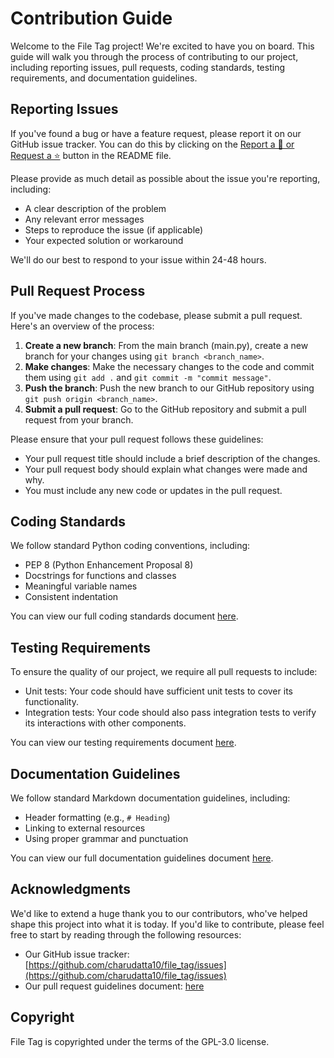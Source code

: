 Contribution Guide
===================

Welcome to the File Tag project! We're excited to have you on board. This guide will walk you through the process of contributing to our project, including reporting issues, pull requests, coding standards, testing requirements, and documentation guidelines.

Reporting Issues
---------------

If you've found a bug or have a feature request, please report it on our GitHub issue tracker. You can do this by clicking on the [Report a 🐛 or Request a ⭐](https://github.com/charudatta10/file_tag/issues) button in the README file.

Please provide as much detail as possible about the issue you're reporting, including:

* A clear description of the problem
* Any relevant error messages
* Steps to reproduce the issue (if applicable)
* Your expected solution or workaround

We'll do our best to respond to your issue within 24-48 hours.

Pull Request Process
---------------------

If you've made changes to the codebase, please submit a pull request. Here's an overview of the process:

1. **Create a new branch**: From the main branch (main.py), create a new branch for your changes using `git branch <branch_name>`.
2. **Make changes**: Make the necessary changes to the code and commit them using `git add .` and `git commit -m "commit message"`.
3. **Push the branch**: Push the new branch to our GitHub repository using `git push origin <branch_name>`.
4. **Submit a pull request**: Go to the GitHub repository and submit a pull request from your branch.

Please ensure that your pull request follows these guidelines:

* Your pull request title should include a brief description of the changes.
* Your pull request body should explain what changes were made and why.
* You must include any new code or updates in the pull request.

Coding Standards
----------------

We follow standard Python coding conventions, including:

* PEP 8 (Python Enhancement Proposal 8)
* Docstrings for functions and classes
* Meaningful variable names
* Consistent indentation

You can view our full coding standards document [here](SECURITY.md).

Testing Requirements
-------------------

To ensure the quality of our project, we require all pull requests to include:

* Unit tests: Your code should have sufficient unit tests to cover its functionality.
* Integration tests: Your code should also pass integration tests to verify its interactions with other components.

You can view our testing requirements document [here](SECURITY.md).

Documentation Guidelines
----------------------

We follow standard Markdown documentation guidelines, including:

* Header formatting (e.g., `# Heading`)
* Linking to external resources
* Using proper grammar and punctuation

You can view our full documentation guidelines document [here](README.md).

Acknowledgments
---------------

We'd like to extend a huge thank you to our contributors, who've helped shape this project into what it is today. If you'd like to contribute, please feel free to start by reading through the following resources:

* Our GitHub issue tracker: [https://github.com/charudatta10/file_tag/issues](https://github.com/charudatta10/file_tag/issues)
* Our pull request guidelines document: [here](SECURITY.md)

Copyright
----------

File Tag is copyrighted under the terms of the GPL-3.0 license.